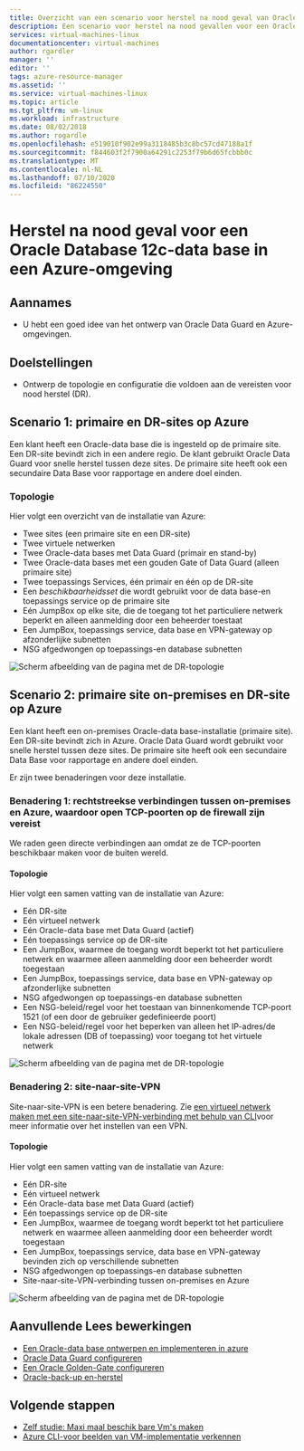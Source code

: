 ```yaml
---
title: Overzicht van een scenario voor herstel na nood geval van Oracle in uw Azure-omgeving | Microsoft Docs
description: Een scenario voor herstel na nood gevallen voor een Oracle Database 12c-data base in uw Azure-omgeving
services: virtual-machines-linux
documentationcenter: virtual-machines
author: rgardler
manager: ''
editor: ''
tags: azure-resource-manager
ms.assetid: ''
ms.service: virtual-machines-linux
ms.topic: article
ms.tgt_pltfrm: vm-linux
ms.workload: infrastructure
ms.date: 08/02/2018
ms.author: rogardle
ms.openlocfilehash: e519010f902e99a3118485b3c8bc57cd47188a1f
ms.sourcegitcommit: f844603f2f7900a64291c2253f79b6d65fcbbb0c
ms.translationtype: MT
ms.contentlocale: nl-NL
ms.lasthandoff: 07/10/2020
ms.locfileid: "86224550"
---
```

# <a name="disaster-recovery-for-an-oracle-database-12c-database-in-an-azure-environment"></a>Herstel na nood geval voor een Oracle Database 12c-data base in een Azure-omgeving

## <a name="assumptions"></a>Aannames

- U hebt een goed idee van het ontwerp van Oracle Data Guard en Azure-omgevingen.


## <a name="goals"></a>Doelstellingen
- Ontwerp de topologie en configuratie die voldoen aan de vereisten voor nood herstel (DR).

## <a name="scenario-1-primary-and-dr-sites-on-azure"></a>Scenario 1: primaire en DR-sites op Azure

Een klant heeft een Oracle-data base die is ingesteld op de primaire site. Een DR-site bevindt zich in een andere regio. De klant gebruikt Oracle Data Guard voor snelle herstel tussen deze sites. De primaire site heeft ook een secundaire Data Base voor rapportage en andere doel einden. 

### <a name="topology"></a>Topologie

Hier volgt een overzicht van de installatie van Azure:

- Twee sites (een primaire site en een DR-site)
- Twee virtuele netwerken
- Twee Oracle-data bases met Data Guard (primair en stand-by)
- Twee Oracle-data bases met een gouden Gate of Data Guard (alleen primaire site)
- Twee toepassings Services, één primair en één op de DR-site
- Een *beschikbaarheidsset* die wordt gebruikt voor de data base-en toepassings service op de primaire site
- Eén JumpBox op elke site, die de toegang tot het particuliere netwerk beperkt en alleen aanmelding door een beheerder toestaat
- Een JumpBox, toepassings service, data base en VPN-gateway op afzonderlijke subnetten
- NSG afgedwongen op toepassings-en database subnetten

![Scherm afbeelding van de pagina met de DR-topologie](./media/oracle-disaster-recovery/oracle_topology_01.png)

## <a name="scenario-2-primary-site-on-premises-and-dr-site-on-azure"></a>Scenario 2: primaire site on-premises en DR-site op Azure

Een klant heeft een on-premises Oracle-data base-installatie (primaire site). Een DR-site bevindt zich in Azure. Oracle Data Guard wordt gebruikt voor snelle herstel tussen deze sites. De primaire site heeft ook een secundaire Data Base voor rapportage en andere doel einden. 

Er zijn twee benaderingen voor deze installatie.

### <a name="approach-1-direct-connections-between-on-premises-and-azure-requiring-open-tcp-ports-on-the-firewall"></a>Benadering 1: rechtstreekse verbindingen tussen on-premises en Azure, waardoor open TCP-poorten op de firewall zijn vereist 

We raden geen directe verbindingen aan omdat ze de TCP-poorten beschikbaar maken voor de buiten wereld.

#### <a name="topology"></a>Topologie

Hier volgt een samen vatting van de installatie van Azure:

- Eén DR-site 
- Eén virtueel netwerk
- Eén Oracle-data base met Data Guard (actief)
- Eén toepassings service op de DR-site
- Een JumpBox, waarmee de toegang wordt beperkt tot het particuliere netwerk en waarmee alleen aanmelding door een beheerder wordt toegestaan
- Een JumpBox, toepassings service, data base en VPN-gateway op afzonderlijke subnetten
- NSG afgedwongen op toepassings-en database subnetten
- Een NSG-beleid/regel voor het toestaan van binnenkomende TCP-poort 1521 (of een door de gebruiker gedefinieerde poort)
- Een NSG-beleid/regel voor het beperken van alleen het IP-adres/de lokale adressen (DB of toepassing) voor toegang tot het virtuele netwerk

![Scherm afbeelding van de pagina met de DR-topologie](./media/oracle-disaster-recovery/oracle_topology_02.png)

### <a name="approach-2-site-to-site-vpn"></a>Benadering 2: site-naar-site-VPN
Site-naar-site-VPN is een betere benadering. Zie [een virtueel netwerk maken met een site-naar-site-VPN-verbinding met behulp van CLI](https://docs.microsoft.com/azure/vpn-gateway/vpn-gateway-howto-site-to-site-resource-manager-cli)voor meer informatie over het instellen van een VPN.

#### <a name="topology"></a>Topologie

Hier volgt een samen vatting van de installatie van Azure:

- Eén DR-site 
- Eén virtueel netwerk 
- Eén Oracle-data base met Data Guard (actief)
- Eén toepassings service op de DR-site
- Een JumpBox, waarmee de toegang wordt beperkt tot het particuliere netwerk en waarmee alleen aanmelding door een beheerder wordt toegestaan
- Een JumpBox, toepassings service, data base en VPN-gateway bevinden zich op verschillende subnetten
- NSG afgedwongen op toepassings-en database subnetten
- Site-naar-site-VPN-verbinding tussen on-premises en Azure

![Scherm afbeelding van de pagina met de DR-topologie](./media/oracle-disaster-recovery/oracle_topology_03.png)

## <a name="additional-reading"></a>Aanvullende Lees bewerkingen

- [Een Oracle-data base ontwerpen en implementeren in azure](oracle-design.md)
- [Oracle Data Guard configureren](configure-oracle-dataguard.md)
- [Een Oracle Golden-Gate configureren](configure-oracle-golden-gate.md)
- [Oracle-back-up en-herstel](oracle-backup-recovery.md)


## <a name="next-steps"></a>Volgende stappen

- [Zelf studie: Maxi maal beschik bare Vm's maken](../../linux/create-cli-complete.md)
- [Azure CLI-voor beelden van VM-implementatie verkennen](../../linux/cli-samples.md)
